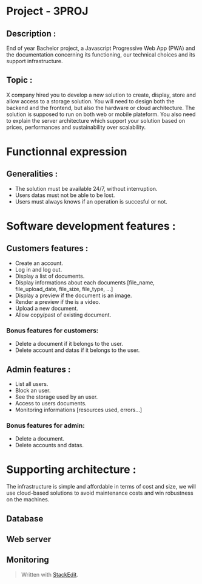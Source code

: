 # Project - 3PROJ
## Description :

End of year Bachelor project, a Javascript Progressive Web App (PWA) and the documentation concerning its functioning, our technical choices and its support infrastructure.

##  Topic : 

X company hired you to develop a new solution to create, display, store and allow access to a storage solution. You will need to design both the backend and the frontend, but also the hardware or cloud architecture.
The solution is supposed to run on both web or mobile plateform. You also need to explain the server architecture which support your solution based on prices, performances and sustainability over scalability.

#  Functionnal expression

##  Generalities :

 - The solution must be available 24/7, without interruption.
 - Users datas must not be able to be lost.
 - Users must always knows if an operation is succesful or not.

# Software development features :

## Customers features :

 - Create an account.
 - Log in and log out.
 - Display a list of documents.
 - Display informations about each documents [file_name, file_upload_date, file_size, file_type, ...]
 - Display a preview if the document is an image.
 - Render a preview if the is a video.
 - Upload a new document.
 - Allow copy/past of existing document.

### Bonus features for customers:

 - Delete a document if it belongs to the user.
 - Delete account and datas if it belongs to the user.

## Admin features :

 - List all users.
 - Block an user.
 - See the storage used by an user.
 - Access to users documents.
 - Monitoring informations [resources used, errors...]

### Bonus features for admin:

 - Delete a document.
 - Delete accounts and datas.

# Supporting architecture :

The infrastructure is simple and affordable in terms of cost and size, we will use cloud-based solutions to avoid maintenance costs and win robustness on the machines.

## Database

## Web server

## Monitoring

> Written with [StackEdit](https://stackedit.io/).